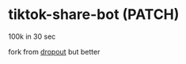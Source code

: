 # tiktok-share-bot (PATCH)

100k in 30 sec

fork from [dropout](https://github.com/dropout1337/TikTok-Share-Bot) but better
